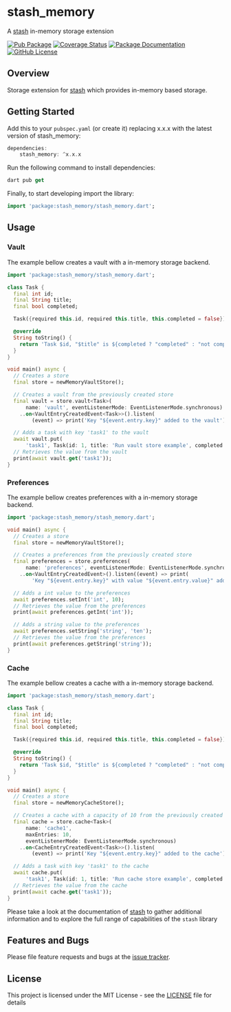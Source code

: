 # stash_memory
A [stash](https://github.com/ivoleitao/stash) in-memory storage extension 

[![Pub Package](https://img.shields.io/pub/v/stash_memory.svg?style=flat-square)](https://pub.dartlang.org/packages/stash_memory)
[![Coverage Status](https://codecov.io/gh/ivoleitao/stash/graph/badge.svg?flag=stash_memory)](https://codecov.io/gh/ivoleitao/stash_memory)
[![Package Documentation](https://img.shields.io/badge/doc-stash_memory-blue.svg)](https://www.dartdocs.org/documentation/stash_memory/latest)
[![GitHub License](https://img.shields.io/badge/License-MIT-yellow.svg)](https://opensource.org/licenses/MIT)

## Overview

Storage extension for [stash](https://pub.dartlang.org/packages/stash) which provides in-memory based storage.

## Getting Started

Add this to your `pubspec.yaml` (or create it) replacing x.x.x with the latest version of stash_memory: 

```dart
dependencies:
    stash_memory: ^x.x.x
```

Run the following command to install dependencies:

```dart
dart pub get
```

Finally, to start developing import the library:

```dart
import 'package:stash_memory/stash_memory.dart';
```

## Usage

### Vault

The example bellow creates a vault with a in-memory storage backend. 

```dart
import 'package:stash_memory/stash_memory.dart';

class Task {
  final int id;
  final String title;
  final bool completed;

  Task({required this.id, required this.title, this.completed = false});

  @override
  String toString() {
    return 'Task $id, "$title" is ${completed ? "completed" : "not completed"}';
  }
}

void main() async {
  // Creates a store
  final store = newMemoryVaultStore();

  // Creates a vault from the previously created store
  final vault = store.vault<Task>(
      name: 'vault', eventListenerMode: EventListenerMode.synchronous)
    ..on<VaultEntryCreatedEvent<Task>>().listen(
        (event) => print('Key "${event.entry.key}" added to the vault'));

  // Adds a task with key 'task1' to the vault
  await vault.put(
      'task1', Task(id: 1, title: 'Run vault store example', completed: true));
  // Retrieves the value from the vault
  print(await vault.get('task1'));
}
```

### Preferences

The example bellow creates preferences with a in-memory storage backend. 

```dart
import 'package:stash_memory/stash_memory.dart';

void main() async {
  // Creates a store
  final store = newMemoryVaultStore();

  // Creates a preferences from the previously created store
  final preferences = store.preferences(
      name: 'preferences', eventListenerMode: EventListenerMode.synchronous)
    ..on<VaultEntryCreatedEvent>().listen((event) => print(
        'Key "${event.entry.key}" with value "${event.entry.value}" added to preferences'));

  // Adds a int value to the preferences
  await preferences.setInt('int', 10);
  // Retrieves the value from the preferences
  print(await preferences.getInt('int'));

  // Adds a string value to the preferences
  await preferences.setString('string', 'ten');
  // Retrieves the value from the preferences
  print(await preferences.getString('string'));
}
```

### Cache

The example bellow creates a cache with a in-memory storage backend. 

```dart
import 'package:stash_memory/stash_memory.dart';

class Task {
  final int id;
  final String title;
  final bool completed;

  Task({required this.id, required this.title, this.completed = false});

  @override
  String toString() {
    return 'Task $id, "$title" is ${completed ? "completed" : "not completed"}';
  }
}

void main() async {
  // Creates a store
  final store = newMemoryCacheStore();

  // Creates a cache with a capacity of 10 from the previously created store
  final cache = store.cache<Task>(
      name: 'cache1',
      maxEntries: 10,
      eventListenerMode: EventListenerMode.synchronous)
    ..on<CacheEntryCreatedEvent<Task>>().listen(
        (event) => print('Key "${event.entry.key}" added to the cache'));

  // Adds a task with key 'task1' to the cache
  await cache.put(
      'task1', Task(id: 1, title: 'Run cache store example', completed: true));
  // Retrieves the value from the cache
  print(await cache.get('task1'));
}
```

Please take a look at the documentation of [stash](https://pub.dartlang.org/packages/stash) to gather additional information and to explore the full range of capabilities of the `stash` library

## Features and Bugs

Please file feature requests and bugs at the [issue tracker][tracker].

[tracker]: https://github.com/ivoleitao/stash/issues/new

## License

This project is licensed under the MIT License - see the [LICENSE](https://github.com/ivoleitao/stash/blob/develop/packages/stash_memory/LICENSE) file for details